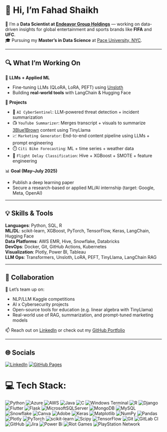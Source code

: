 # 👋 Hi, I’m Fahad Shaikh

💼 I’m a **Data Scientist at [Endeavor Group Holdings](https://www.endeavorco.com/)** — working on data-driven insights for global entertainment and sports brands like **FIFA** and **UFC**.  
🎓 Pursuing my **Master’s in Data Science** at [Pace University, NYC](https://www.pace.edu/).

---

## 🔍 What I’m Working On

🚀 **LLMs + Applied ML**  
- Fine-tuning LLMs (QLoRA, LoRA, PEFT) using [Unsloth](https://unsloth.ai/)  
- Building **real-world tools** with LangChain & Hugging Face

🧠 **Projects**  
- 🧾 `AI CyberSentinel`: LLM-powered threat detection + incident summarization  
- 📺 `YouTube Summarizer`: Merges transcript + visuals to summarize [3Blue1Brown](https://www.3blue1brown.com/) content using TinyLlama  
- 📈 `Marketing Generator`: End-to-end content pipeline using LLMs + prompt engineering  
- ⏱️ `Citi Bike Forecasting`: ML + time series + weather data  
- 🧳 `Flight Delay Classification`: Hive + XGBoost + SMOTE + feature engineering

📊 **Goal (May–July 2025)**  
- Publish a deep learning paper  
- Secure a research-based or applied ML/AI internship (target: Google, Meta, OpenAI)

---

## 💡 Skills & Tools

**Languages**: Python, SQL, R  
**ML/DL**: scikit-learn, XGBoost, PyTorch, TensorFlow, Keras, LangChain, Hugging Face  
**Data Platforms**: AWS EMR, Hive, Snowflake, Databricks  
**DevOps**: Docker, Git, GitHub Actions, Kubernetes  
**Visualization**: Plotly, Power BI, Tableau  
**LLM Ops**: Transformers, Unsloth, LoRA, PEFT, TinyLlama, LangChain RAG  

---

## 🤝 Collaboration

💬 Let’s team up on:
- NLP/LLM Kaggle competitions  
- AI x Cybersecurity projects  
- Open-source tools for education (e.g. linear algebra with TinyLlama)  
- Real-world use of RAG, summarization, and prompt-tuned marketing models

📫 Reach out on [LinkedIn](https://www.linkedin.com/in/fahad-shaikh-b807b6147/) or check out my [GitHub Portfolio](https://fahad-sha.github.io/)

---

## 🌐 Socials

[![LinkedIn](https://img.shields.io/badge/LinkedIn-%230077B5.svg?logo=linkedin&logoColor=white)](https://www.linkedin.com/in/fahad-shaikh-b807b6147/)
[![GitHub Pages](https://img.shields.io/badge/Portfolio-%23121011.svg?logo=githubpages&logoColor=white)](https://fahad-sha.github.io/)

# 💻 Tech Stack:
![Python](https://img.shields.io/badge/python-3670A0?style=for-the-badge&logo=python&logoColor=ffdd54) ![Azure](https://img.shields.io/badge/azure-%230072C6.svg?style=for-the-badge&logo=microsoftazure&logoColor=white) ![AWS](https://img.shields.io/badge/AWS-%23FF9900.svg?style=for-the-badge&logo=amazon-aws&logoColor=white) ![Java](https://img.shields.io/badge/java-%23ED8B00.svg?style=for-the-badge&logo=openjdk&logoColor=white) ![C](https://img.shields.io/badge/c-%2300599C.svg?style=for-the-badge&logo=c&logoColor=white) ![Windows Terminal](https://img.shields.io/badge/Windows%20Terminal-%234D4D4D.svg?style=for-the-badge&logo=windows-terminal&logoColor=white) ![R](https://img.shields.io/badge/r-%23276DC3.svg?style=for-the-badge&logo=r&logoColor=white) ![Django](https://img.shields.io/badge/django-%23092E20.svg?style=for-the-badge&logo=django&logoColor=white) ![Flutter](https://img.shields.io/badge/Flutter-%2302569B.svg?style=for-the-badge&logo=Flutter&logoColor=white) ![Flask](https://img.shields.io/badge/flask-%23000.svg?style=for-the-badge&logo=flask&logoColor=white) ![MicrosoftSQLServer](https://img.shields.io/badge/Microsoft%20SQL%20Server-CC2927?style=for-the-badge&logo=microsoft%20sql%20server&logoColor=white) ![MongoDB](https://img.shields.io/badge/MongoDB-%234ea94b.svg?style=for-the-badge&logo=mongodb&logoColor=white) ![MySQL](https://img.shields.io/badge/mysql-4479A1.svg?style=for-the-badge&logo=mysql&logoColor=white) ![Snowflake](https://img.shields.io/badge/snowflake-%2329B5E8.svg?style=for-the-badge&logo=snowflake&logoColor=white) ![Canva](https://img.shields.io/badge/Canva-%2300C4CC.svg?style=for-the-badge&logo=Canva&logoColor=white) ![Adobe](https://img.shields.io/badge/adobe-%23FF0000.svg?style=for-the-badge&logo=adobe&logoColor=white) ![Keras](https://img.shields.io/badge/Keras-%23D00000.svg?style=for-the-badge&logo=Keras&logoColor=white) ![Matplotlib](https://img.shields.io/badge/Matplotlib-%23ffffff.svg?style=for-the-badge&logo=Matplotlib&logoColor=black) ![NumPy](https://img.shields.io/badge/numpy-%23013243.svg?style=for-the-badge&logo=numpy&logoColor=white) ![Pandas](https://img.shields.io/badge/pandas-%23150458.svg?style=for-the-badge&logo=pandas&logoColor=white) ![Plotly](https://img.shields.io/badge/Plotly-%233F4F75.svg?style=for-the-badge&logo=plotly&logoColor=white) ![PyTorch](https://img.shields.io/badge/PyTorch-%23EE4C2C.svg?style=for-the-badge&logo=PyTorch&logoColor=white) ![scikit-learn](https://img.shields.io/badge/scikit--learn-%23F7931E.svg?style=for-the-badge&logo=scikit-learn&logoColor=white) ![Scipy](https://img.shields.io/badge/SciPy-%230C55A5.svg?style=for-the-badge&logo=scipy&logoColor=%white) ![TensorFlow](https://img.shields.io/badge/TensorFlow-%23FF6F00.svg?style=for-the-badge&logo=TensorFlow&logoColor=white) ![Git](https://img.shields.io/badge/git-%23F05033.svg?style=for-the-badge&logo=git&logoColor=white) ![GitLab CI](https://img.shields.io/badge/gitlab%20CI-%23181717.svg?style=for-the-badge&logo=gitlab&logoColor=white) ![GitHub](https://img.shields.io/badge/github-%23121011.svg?style=for-the-badge&logo=github&logoColor=white) ![Jira](https://img.shields.io/badge/jira-%230A0FFF.svg?style=for-the-badge&logo=jira&logoColor=white) ![Power Bi](https://img.shields.io/badge/power_bi-F2C811?style=for-the-badge&logo=powerbi&logoColor=black) ![Riot Games](https://img.shields.io/badge/riotgames-D32936.svg?style=for-the-badge&logo=riotgames&logoColor=white) ![PlayStation Network](https://img.shields.io/badge/PSN-%230070D1.svg?style=for-the-badge&logo=Playstation&logoColor=white)

